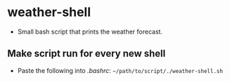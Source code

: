 # weather-shell
- Small bash script that prints the weather forecast.

## Make script run for every new shell
- Paste the following into *.bashrc*:
```~/path/to/script/./weather-shell.sh```
